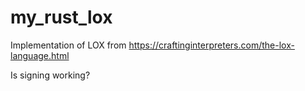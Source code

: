 # my_rust_lox

Implementation of LOX from https://craftinginterpreters.com/the-lox-language.html

Is signing working?